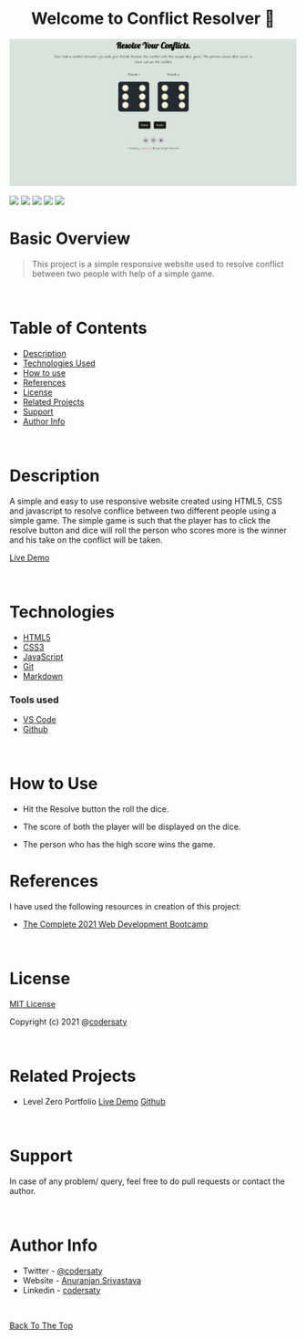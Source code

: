 <h1 align="center" id="top">Welcome to Conflict Resolver 👋</h1>
<p align="center"><img src="images/demo.gif"></p>

![](https://img.shields.io/badge/CSS-3-blue)
![](https://img.shields.io/badge/HTML-5-blue)
![](https://img.shields.io/badge/JavaScript-ES6-blue)
![](https://img.shields.io/badge/git-%20-grey)
![](https://img.shields.io/badge/github-%20-grey)


# Basic Overview

> This project is a simple responsive website used to resolve conflict between two people with help of a simple game.

<br/>


# Table of Contents

- [Description](#description)
- [Technologies Used](#technologies)
- [How to use](#How-to-use)
- [References](#references)
- [License](#license)
- [Related Projects](#related-projects)
- [Support](#support)
- [Author Info](#author-info)

<br/>

# Description

A simple and easy to use responsive website created using HTML5, CSS and javascript
to resolve conflice between two different people using a simple game. The simple game is such that the player has to click the resolve button and dice will roll the person who scores more is the winner and his take on the conflict will be taken.

[Live Demo](https://codersaty.github.io/conflictResolver/)

<br/>

# Technologies

- [HTML5](https://en.wikipedia.org/wiki/HTML5)
- [CSS3](https://en.wikipedia.org/wiki/CSS)
- [JavaScript](https://en.wikipedia.org/wiki/JavaScript)
- [Git](https://en.wikipedia.org/wiki/Git)
- [Markdown](https://en.wikipedia.org/wiki/Markdown)

### Tools used

- [VS Code](https://en.wikipedia.org/wiki/Visual_Studio_Code)
- [Github](https://en.wikipedia.org/wiki/GitHub)

<br/>

# How to Use

- Hit the Resolve button the roll the dice.

- The score of both the player will be displayed on the dice.

- The person who has the high score wins the game.

# References

I have used the following resources in creation of this project:

- [The Complete 2021 Web Development Bootcamp](https://www.udemy.com/course/the-complete-web-development-bootcamp/)



<br/>

# License

[MIT License](LICENSE.md)

Copyright (c) 2021 @[codersaty](http://codersaty.me)

<br/>

# Related Projects

- Level Zero Portfolio [Live Demo](https://codersaty.netlify.app/) [Github](https://github.com/CoderSaty/LevelZeroPortfolio)


<br/>


# Support

In case of any problem/ query, feel free to do pull requests or contact the author.

<br/>

# Author Info

- Twitter - [@codersaty](https://twitter.com/codersaty)
- Website - [Anuranjan Srivastava](https://codersaty.github.io/Portfolio/)
- Linkedin - [codersaty](https://www.linkedin.com/in/codersaty)

<br/>

[Back To The Top](#top)
